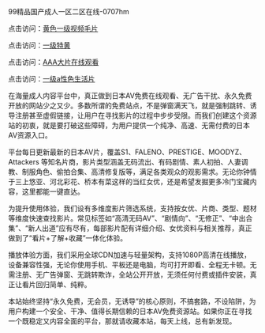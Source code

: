 99精品国产成人一区二区在线-0707hm


点击访问：<a href="https://bered.pages.dev/">黄色一级视频毛片</a>

点击访问：<a href="https://gsd-agv.pages.dev/">一级特黄</a>

点击访问：<a href="https://tfda.pages.dev/">AAA大片在线观看</a>

点击访问：<a href="https://cfad.pages.dev/">一级a性色生活片</a>


在海量成人内容平台中，真正做到日本AV免费在线观看、无广告干扰、永久免费开放的网站少之又少。多数所谓的免费站点，不是弹窗满天飞，就是强制跳转、诱导注册甚至虚假链接，让用户在寻找影片的过程中步步受限。而我们创建这个资源站的初衷，就是要打破这些障碍，为用户提供一个纯净、高速、无需付费的日本AV资源入口。

平台每日更新最新的日本AV片，覆盖S1、FALENO、PRESTIGE、MOODYZ、Attackers 等知名片商，影片类型涵盖无码流出、有码剧情、素人初拍、人妻调教、制服角色、偷拍合集、高清修复版等，满足各类观众的观影需求。无论你钟情于三上悠亚、河北彩花、桥本有菜这样的当红女优，还是希望发掘更多冷门宝藏内容，这里都能一键直达。

为提升使用体验，我们设有多维度影片筛选系统，支持按女优、片商、类型、题材等维度快速查找影片。常见标签如“高清无码AV”、“剧情向”、“无修正”、“中出合集”、“新人出道”应有尽有，每部影片配有详细介绍、女优资料与相关推荐，真正做到了“看片+了解+收藏”一体化体验。

播放体验方面，我们采用全球CDN加速与轻量架构，支持1080P高清在线播放，设备兼容性强，无论你使用手机、平板还是电脑，均可打开即看、全程无卡顿。无需注册、无广告弹窗、无跳转欺诈，全站公开开放，无须任何付费或插件安装，真正让看片回归简单、纯粹。

本站始终坚持“永久免费，无会员，无诱导”的核心原则，不搞套路，不设陷阱，为用户构建一个安全、干净、值得长期信赖的日本AV免费资源站。如果你正在寻找一个既稳定又内容全面的平台，那就请收藏本站，每天上线，总有新发现。



<span style="display:none;">[Canonical link](https://github.com/ss36986/51289 ）</span>
